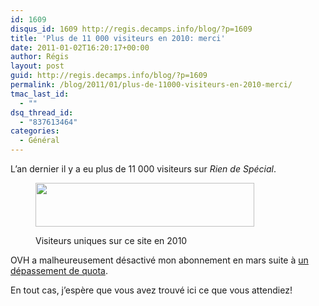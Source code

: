 ```yaml
---
id: 1609
disqus_id: 1609 http://regis.decamps.info/blog/?p=1609
title: 'Plus de 11 000 visiteurs en 2010: merci'
date: 2011-01-02T16:20:17+00:00
author: Régis
layout: post
guid: http://regis.decamps.info/blog/?p=1609
permalink: /blog/2011/01/plus-de-11000-visiteurs-en-2010-merci/
tmac_last_id:
  - ""
dsq_thread_id:
  - "837613464"
categories:
  - Général
---
```

L’an dernier il y a eu plus de 11 000 visiteurs sur _Rien de Spécial_.<figure id="attachment_1610" style="width: 350px" class="wp-caption alignnone">

[<img src="http://regis.decamps.info/blog/wp-content/uploads/2011/01/visitors-350x70.png" alt="" title="Visiteurs uniques en 2010" width="350" height="70" class="size-medium wp-image-1610" srcset="http://regis.decamps.info/blog/wp-content/uploads/2011/01/visitors-350x70.png 350w, http://regis.decamps.info/blog/wp-content/uploads/2011/01/visitors.png 969w" sizes="(max-width: 350px) 100vw, 350px" />](http://regis.decamps.info/blog/wp-content/uploads/2011/01/visitors.png)<figcaption class="wp-caption-text">Visiteurs uniques sur ce site en 2010</figcaption></figure> 

OVH a malheureusement désactivé mon abonnement en mars suite à [un dépassement de quota](http://regis.decamps.info/blog/2010/03/hotlinking/).

En tout cas, j’espère que vous avez trouvé ici ce que vous attendiez!
